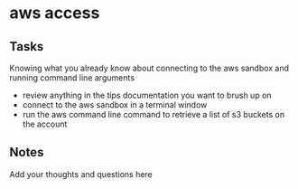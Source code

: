 # aws access

## Tasks

Knowing what you already know about connecting to the aws sandbox and running command line arguments

- review anything in the tips documentation you want to brush up on
- connect to the aws sandbox in a terminal window
- run the aws command line command to retrieve a list of s3 buckets on the account

## Notes
Add your thoughts and questions here
